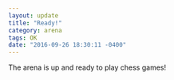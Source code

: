 ```yaml
---
layout: update
title: "Ready!"
category: arena
tags: OK
date: "2016-09-26 18:30:11 -0400"
---
```


The arena is up and ready to play chess games!
